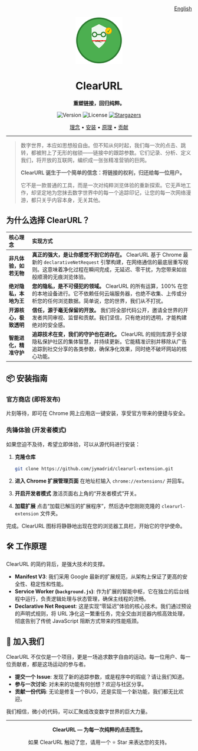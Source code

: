 <p align="right">
  <a href="README.md">English</a>
</p>

<p align="center">
  <img src="https://raw.githubusercontent.com/jymadrid/clearurl-extension/main/icons/icon128.png" alt="ClearURL Logo" width="128" height="128">
</p>

<h1 align="center">ClearURL</h1>

<p align="center">
  <strong>重塑链接，回归纯粹。</strong>
</p>

<p align="center">
  <img alt="Version" src="https://img.shields.io/badge/version-1.0.0-blue.svg?cacheSeconds=2592000" />
  <img alt="License" src="https://img.shields.io/badge/license-MIT-green.svg" />
  <a href="https://github.com/jymadrid/clearurl-extension/stargazers">
    <img alt="Stargazers" src="https://img.shields.io/github/stars/jymadrid/clearurl-extension.svg?style=social&label=Star"/>
  </a>
</p>

<p align="center">
  <a href="#为什么选择-clearurl">理念</a> •
  <a href="#-安装指南">安装</a> •
  <a href="#-工作原理">原理</a> •
  <a href="#-加入我们">贡献</a>
</p>

---

> 数字世界，本应如思想般自由。但不知从何时起，我们每一次的点击、跳转，都被附上了无形的枷锁——链接中的跟踪参数。它们记录、分析、定义我们，将开放的互联网，编织成一张张精准营销的巨网。
>
> **ClearURL 诞生于一个简单的信念：将链接的权利，归还给每一位用户。**
>
> 它不是一款普通的工具，而是一次对纯粹浏览体验的重新探索。它无声地工作，却坚定地为您抹去数字世界中的每一个追踪印记，让您的每一次网络漫游，都只关乎内容本身，无关其他。

## 为什么选择 ClearURL？

| 核心理念 | 实现方式 |
| :--- | :--- |
| **非凡体验，如若无物** | **真正的强大，是让你感觉不到它的存在。** ClearURL 基于 Chrome 最新的 `declarativeNetRequest` 引擎构建，在网络通信的最底层重写规则。这意味着净化过程在瞬间完成，无延迟、零干扰，为您带来如丝般顺滑的无痕浏览体验。|
| **绝对隐私，本地为王** | **您的隐私，是不可侵犯的领域。** ClearURL 的所有运算，100% 在您的本地设备进行。它不依赖任何云端服务器，也绝不收集、上传或分析您的任何浏览数据。简单说，您的世界，我们从不打扰。|
| **开源核心，极致透明** | **信任，源于毫无保留的开放。** 我们将全部代码公开，邀请全世界的开发者共同审视、监督和贡献。我们坚信，只有绝对的透明，才能构建绝对的安全感。 |
| **智能进化，精准守护** | **追踪技术在变，我们的守护也在进化。** ClearURL 的规则库源于全球隐私保护社区的集体智慧，并持续更新。它能精准识别并移除从广告追踪到社交分享的各类参数，确保净化效果，同时绝不破坏网站的核心功能。 |

## 📦 安装指南

### **官方商店 (即将发布)**
片刻等待，即可在 Chrome 网上应用店一键安装，享受官方带来的便捷与安全。

### **先锋体验 (开发者模式)**
如果您迫不及待，希望立即体验，可以从源代码进行安装：

1.  **克隆仓库**
    ```bash
    git clone https://github.com/jymadrid/clearurl-extension.git
    ```
2.  **进入 Chrome 扩展管理页面**
    在地址栏输入 `chrome://extensions/` 并回车。

3.  **开启开发者模式**
    激活页面右上角的“开发者模式”开关。

4.  **加载扩展**
    点击“加载已解压的扩展程序”，然后选中您刚刚克隆的 `clearurl-extension` 文件夹。

完成。ClearURL 图标将静静地出现在您的浏览器工具栏，开始它的守护使命。

## 🛠️ 工作原理

ClearURL 的简约背后，是强大技术的支撑。

- **Manifest V3**: 我们采用 Google 最新的扩展规范，从架构上保证了更高的安全性、稳定性和性能。
- **Service Worker (`background.js`)**: 作为扩展的智能中枢，它在独立的后台线程中运行，负责逻辑处理与状态管理，确保主线程的流畅。
- **Declarative Net Request**: 这是实现“零延迟”体验的核心技术。我们通过预设的声明式规则，将 URL 净化这一繁重任务，完全交由浏览器内核高效处理，彻底告别了传统 JavaScript 阻断方式带来的性能瓶颈。

## 💖 加入我们

ClearURL 不仅仅是一个项目，更是一场追求数字自由的运动。每一位用户、每一位贡献者，都是这场运动的参与者。

- **提交一个 Issue**: 发现了新的追踪参数，或是程序中的瑕疵？请让我们知道。
- **参与一次讨论**: 对未来的功能有何创想？欢迎与社区分享。
- **贡献一份代码**: 无论是修复一个BUG，还是实现一个新功能，我们都无比欢迎。

我们相信，微小的代码，可以汇聚成改变数字世界的巨大力量。

---

<p align="center">
  <strong>ClearURL — 为每一次纯粹的点击而生。</strong>
</p>

<p align="center">
  如果 ClearURL 触动了您，请用一个 ⭐ Star 来表达您的支持。
</p>
